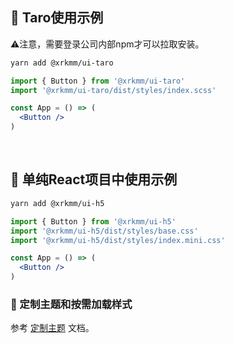 
## 🔨 Taro使用示例

⚠️注意，需要登录公司内部npm才可以拉取安装。
```bash
yarn add @xrkmm/ui-taro
```

```jsx
import { Button } from '@xrkmm/ui-taro'
import '@xrkmm/ui-taro/dist/styles/index.scss'

const App = () => (
  <Button />
)
```

<br />

## 🔨 单纯React项目中使用示例

```bash
yarn add @xrkmm/ui-h5
```

```jsx
import { Button } from '@xrkmm/ui-h5'
import '@xrkmm/ui-h5/dist/styles/base.css'
import '@xrkmm/ui-h5/dist/styles/index.mini.css'

const App = () => (
  <Button />
)
```


### 🌈 定制主题和按需加载样式

参考 [定制主题](/customize) 文档。
